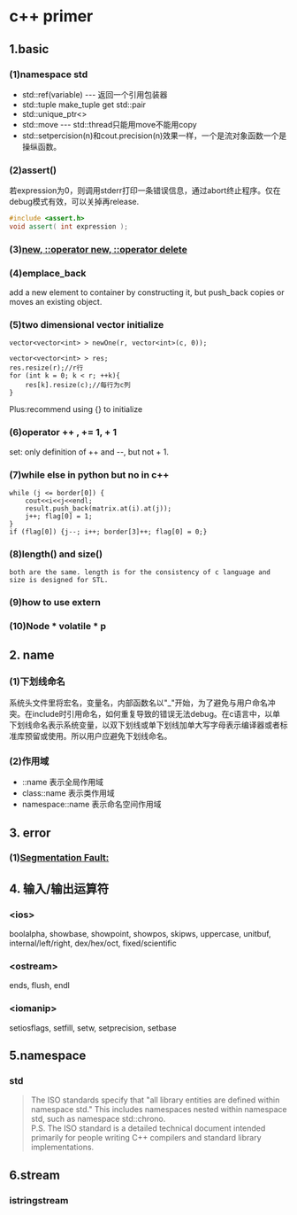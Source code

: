 # c++ primer

## 1.basic

### (1)namespace std

+ std::ref(variable) --- 返回一个引用包装器
+ std::tuple make_tuple get std::pair
+ std::unique_ptr<>
+ std::move --- std::thread只能用move不能用copy
+ std::setpercision(n)和cout.precision(n)效果一样，一个是流对象函数一个是操纵函数。

### (2)assert()

若expression为0，则调用stderr打印一条错误信息，通过abort终止程序。仅在debug模式有效，可以关掉再release.

```c++
#include <assert.h>
void assert( int expression );
```

### (3)[new, ::operator new, ::operator delete](https://www.cnblogs.com/luxiaoxun/archive/2012/08/10/2631812.html)

### (4)emplace_back

add a new element to container by constructing it, but push_back copies or moves an existing object.

### (5)two dimensional vector initialize

    vector<vector<int> > newOne(r, vector<int>(c, 0));

    vector<vector<int> > res;
    res.resize(r);//r行
    for (int k = 0; k < r; ++k){
        res[k].resize(c);//每行为c列
    }

Plus:recommend using {} to initialize

### (6)operator ++ , += 1, + 1

set: only definition of ++ and --, but not + 1.

### (7)while else in python but no in c++

    while (j <= border[0]) {
        cout<<i<<j<<endl;
        result.push_back(matrix.at(i).at(j));
        j++; flag[0] = 1;
    }
    if (flag[0]) {j--; i++; border[3]++; flag[0] = 0;}

### (8)length() and size()

    both are the same. length is for the consistency of c language and size is designed for STL.

### (9)how to use extern

### (10)Node \* volatile \* p

## 2. name

### (1)下划线命名

系统头文件里将宏名，变量名，内部函数名以"_"开始，为了避免与用户命名冲突。在include时引用命名，如何重复导致的错误无法debug。在c语言中，以单下划线命名表示系统变量，以双下划线或单下划线加单大写字母表示编译器或者标准库预留或使用。所以用户应避免下划线命名。

### (2)作用域

+ ::name 表示全局作用域
+ class::name 表示类作用域
+ namespace::name 表示命名空间作用域

## 3. error

### (1)[Segmentation Fault: ](http://silencewt.github.io/2015/05/11/Segmentation-Fault%E9%94%99%E8%AF%AF%E5%8E%9F%E5%9B%A0%E6%80%BB%E7%BB%93/)

## 4. 输入/输出运算符

### \<ios\>

boolalpha, showbase, showpoint, showpos, skipws, uppercase, unitbuf, internal/left/right, dex/hex/oct, fixed/scientific

### \<ostream\>

ends, flush, endl

### \<iomanip\>

setiosflags, setfill, setw, setprecision, setbase

## 5.namespace

### std

> The ISO standards specify that "all library entities are defined within namespace std." This includes namespaces nested within namespace std, such as namespace std::chrono.  
> P.S. The ISO standard is a detailed technical document intended primarily for people writing C++ compilers and standard library implementations.

## 6.stream

### istringstream


